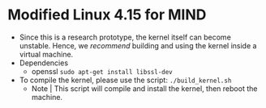 # Modified Linux 4.15 for MIND
- Since this is a research prototype, the kernel itself can become unstable. Hence, we *recommend* building and using the kernel inside a virtual machine.
- Dependencies
  - openssl `sudo apt-get install libssl-dev`
- To compile the kernel, please use the script:
`./build_kernel.sh`
  - Note | This script will compile and install the kernel, then reboot the machine.
